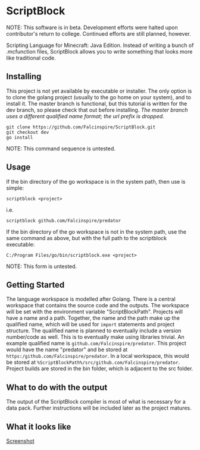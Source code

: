 # ScriptBlock

NOTE: This software is in beta. Development efforts were halted upon contributor's return to college. Continued efforts are still planned, however.

Scripting Language for Minecraft: Java Edition. Instead of writing a bunch of .mcfunction files, ScriptBlock allows you to write something that looks more like traditional code.

## Installing

This project is not yet available by executable or installer. The only option is to clone the golang project (usually to the go home on your system), and to install it. The master branch is functional, but this tutorial is written for the dev branch, so please check that out before installing. *The master branch uses a different qualified name format; the url prefix is dropped.*
```
git clone https://github.com/Falcinspire/ScriptBlock.git
git checkout dev
go install
```
NOTE: This command sequence is untested.

## Usage

If the bin directory of the go workspace is in the system path, then use is simple:
```
scriptblock <project> 
```
i.e.
```
scriptblock github.com/Falcinspire/predator
```
If the bin directory of the go workspace is not in the system path, use the same command as above, but with the full path to the scriptblock executable:
```
C:/Program Files/go/bin/scriptblock.exe <project> 
```
NOTE: This form is untested.

## Getting Started

The language workspace is modelled after Golang. There is a central workspace that contains the source code and the outputs. The workspace will be set with the environment variable "ScriptBlockPath". 
Projects will have a name and a path. Together, the name and the path make up the qualified name, which will be used for `import` statements and project structure. The qualified name is planned to eventually include a version number/code as well. This is to eventually make using libraries trivial. 
An example qualified name is `github.com/Falcinspire/predator`. This project would have the name "predator" and be stored at  `https:/github.com/Falcinspire/predator`. In a local workspace, this would be stored at `%ScriptBlockPath%/src/github.com/Falcinspire/predator`.
Project builds are stored in the bin folder, which is adjacent to the src folder. 

## What to do with the output 

The output of the ScriptBlock compiler is most of what is necessary for a data pack. Further instructions will be included later as the project matures.

## What it looks like

[Screenshot](https://github.com/Falcinspire/ScriptBlock/blob/master/screenshot.png)
